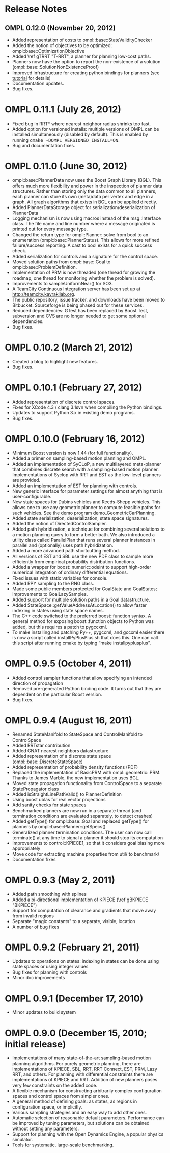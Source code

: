 # Release Notes


## OMPL 0.12.0 (November 20, 2012)

- Added representation of costs to ompl::base::StateValidityChecker
- Added the notion of objectives to be optimized: ompl::base::OptimizationObjective
- Added \ref gTRRT "T-RRT", a planner for planning low-cost paths.
- Planners now have the option to report the non-existence of a solution (ompl::base::SolutionNonExistenceProof)
- Improved infrastructure for creating python bindings for planners (see [tutorial](pybindingsPlanner.html) for details)
- Documentation updates.
- Bug fixes.


# OMPL 0.11.1 (July 26, 2012)

- Fixed bug in RRT* where nearest neighbor radius shrinks too fast.
- Added option for versioned installs: multiple versions of OMPL can be installed simultaneously (disabled by default). This is enabled by running <tt>cmake -DOMPL_VERSIONED_INSTALL=ON</tt>.
- Bug and documentation fixes.


# OMPL 0.11.0 (June 30, 2012)

- ompl::base::PlannerData now uses the Boost Graph Library (BGL). This offers much more flexibility and power in the inspection of planner data structures. Rather than storing only the data common to all planners, each planner can store its own (meta)data per vertex and edge in a graph. All graph algorithms that exists in BGL can be applied directly.
- Added PlannerDataStorage object for serialization/deserialization of PlannerData
- Logging mechanism is now using macros instead of the msg::Interface class. The file name and line number where a message originated is printed out for every message type.
- Changed the return type for ompl::Planner::solve from bool to an enumeration (ompl::base::PlannerStatus).  This allows for more refined failure/success reporting.  A cast to bool exists for a quick success check.
- Added serialization for controls and a signature for the control space.
- Moved solution paths from ompl::base::Goal to ompl::base::ProblemDefinition.
- Implementation of PRM is now threaded (one thread for growing the roadmap, one thread for monitoring whether the problem is solved).
- Improvements to sampleUniformNear() for SO3.
- A TeamCity Continuous Integration server has been set up at http://teamcity.kavrakilab.org.
- The public repository, issue tracker, and downloads have been moved to Bitbucket. Sourceforge is being phased out for these services.
- Reduced dependencies: GTest has been replaced by Boost Test, subversion and CVS are no longer needed to get some optional dependencies.
- Bug fixes.


# OMPL 0.10.2 (March 21, 2012)

- Created a blog to highlight new features.
- Bug fixes.


# OMPL 0.10.1 (February 27, 2012)

- Added representation of discrete control spaces.
- Fixes for XCode 4.3 / clang 3.1svn when compiling the Python bindings.
- Updates to support Python 3.x in existing demo programs.
- Bug fixes.


# OMPL 0.10.0 (February 16, 2012)

- Minimum Boost version is now 1.44 (for full functionality).
- Added a primer on sampling-based motion planning and OMPL.
- Added an implementation of SyCLoP, a new multilayered meta-planner that combines discrete search with a sampling-based motion planner. Implementations of Syclop with RRT and EST as the low-level planners are provided.
- Added an implementation of EST for planning with controls.
- New generic interface for parameter settings for almost anything that is user-configurable.
- New state spaces for Dubins vehicles and Reeds-Shepp vehicles. This allows one to use any geometric planner to compute feasible paths for such vehicles. See the demo program demo_GeometricCarPlanning.
- Added state serialization, deserialization, state space signatures.
- Added the notion of DirectedControlSampler.
- Added path hybridization, a technique for combining several solutions to a motion planning query to form a better bath. We also introduced a utility class called ParallelPlan that runs several planner instances in parallel and (optionally) uses path hybridization.
- Added a more advanced path shortcutting method.
- All versions of EST and SBL use the new PDF class to sample more efficiently from empirical probability distribution functions.
- Added a wrapper for boost::numeric::odeint to support high-order numerical integration of ordinary differential equations.
- Fixed issues with static variables for console.
- Added RPY sampling to the RNG class.
- Made some public members protected for GoalState and GoalStates; improvements to GoalLazySamples.
- Added support for multiple solution paths in a Goal datastructure.
- Added StateSpace::getValueAddressAtLocation() to allow faster indexing in states using state space names.
- The C++ code switched to the preferred boost::function syntax. A general method for exposing boost::function objects to Python was added, but this requires a patch to pygccxml.
- To make installing and patching Py++, pygccml, and gccxml easier there is now a script called installPyPlusPlus.sh that does this. One can call this script after running cmake by typing “make installpyplusplus”.


# OMPL 0.9.5 (October 4, 2011)

- Added control sampler functions that allow specifying an intended direction of propagation
- Removed pre-generated Python binding code. It turns out that they are dependent on the particular Boost version.
- Bug fixes.


# OMPL 0.9.4 (August 16, 2011)

- Renamed StateManifold to StateSpace and ControlManifold to ControlSpace
- Added RRTstar contribution
- Added GNAT nearest neighbors datastructure
- Added representation of a discrete state space (ompl::base::DiscreteStateSpace)
- Added representation of probability density functions (PDF)
- Replaced the implementation of BasicPRM with ompl::geometric::PRM. Thanks to James Marble, the new implementation uses BGL.
- Moved state propagation functionality from ControlSpace to a separate StatePropagator class
- Added isStraightLinePathValid() to PlannerDefinition
- Using boost ublas for real vector projections
- Add sanity checks for state spaces
- Benchmarked planners are now run in a separate thread (and termination conditions are evaluated separately, to detect crashes)
- Added getType() for ompl::base::Goal and replaced getType() for planners by ompl::base::Planner::getSpecs()
- Generalized planner termination conditions. The user can now call terminate() at any time to signal a planner it should stop its computation
- Improvements to control::KPIECE1, so that it considers goal biasing more appropriately
- Move code for extracting machine properties from util/ to benchmark/
- Documentation fixes


# OMPL 0.9.3 (May 2, 2011)

- Added path smoothing with splines
- Added a bi-directional implementation of KPIECE (\ref gBKPIECE "BKPIECE")
- Support for computation of clearance and gradients that move away from invalid regions
- Separate "magic constants" to a separate, visible, location
- A number of bug fixes


# OMPL 0.9.2 (February 21, 2011)

- Updates to operations on states: indexing in states can be done using state spaces or using integer values
- Bug fixes for planning with controls
- Minor doc improvements


# OMPL 0.9.1 (December 17, 2010)

- Minor updates to build system


# OMPL 0.9.0 (December 15, 2010; initial release)

- Implementations of many state-of-the-art sampling-based motion planning algorithms. For purely geometric planning, there are implementations of KPIECE, SBL, RRT, RRT Connect, EST, PRM, Lazy RRT, and others. For planning with differential constraints there are implementations of KPIECE and RRT. Addition of new planners poses very few constraints on the added code.
- A flexible mechanism for constructing arbitrarily complex configuration spaces and control spaces from simpler ones.
- A general method of defining goals: as states, as regions in configuration space, or implicitly.
- Various sampling strategies and an easy way to add other ones.
- Automatic selection of reasonable default parameters. Performance can be improved by tuning parameters, but solutions can be obtained without setting any parameters.
- Support for planning with the Open Dynamics Engine, a popular physics simulator.
- Tools for systematic, large-scale benchmarking.
